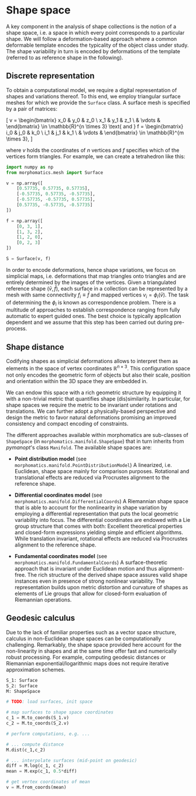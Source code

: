 # Shape space

A key component in the analysis of shape collections is the notion of a shape space, i.e. a space in which every point corresponds to a particular shape.
We will follow a deformation-based approach where a common deformable template encodes the typicality of the object class under study.
The shape variability in turn is encoded by deformations of the template (referred to as reference shape in the following).

## Discrete representation

To obtain a computational model, we require a digital representation of shapes and variations thereof.
To this end, we employ triangular surface meshes for which we provide the `Surface` class.
A surface mesh is specified by a pair of matrices:

\[
v = \begin{bmatrix} x_0 & y_0 & z_0 \\ x_1 & y_1 & z_1 \\ & \vdots & \end{bmatrix} \in \mathbb{R}^{n \times 3}
\text{ and }
f = \begin{bmatrix} i_0 & j_0 & k_0 \\ i_1 & j_1 & k_1 \\ & \vdots & \end{bmatrix} \in \mathbb{R}^{m \times 3},
\]

where $v$ holds the coordinates of $n$ vertices and $f$ specifies which of the vertices form triangles.
For example, we can create a tetrahedron like this:

```py
import numpy as np
from morphomatics.mesh import Surface

v = np.array([
    [0.57735, 0.57735, 0.57735],
    [-0.57735, 0.57735, -0.57735],
    [-0.57735, -0.57735, 0.57735],
    [0.57735, -0.57735, -0.57735]
])

f = np.array([
    [0, 3, 1],
    [1, 3, 2],
    [1, 2, 0],
    [0, 2, 3]
])

S = Surface(v, f)
```

In order to encode deformations, hence shape variations, we focus on simplicial maps, i.e. deformations that map triangles onto triangles and are entirely determined by the images of the vertices.
Given a triangulated reference shape $(\bar{v}, \bar{f})$, each surface in a collection can be represented by a mesh with same connectivity $f_i \equiv \bar{f}$ and mapped vertices $v_i = \phi_i(\bar{v})$.
The task of determining the $\phi_i$ is known as correspondence problem.
There is a multitude of approaches to establish correspondence ranging from fully automatic to expert guided ones.
The best choice is typically application dependent and we assume that this step has been carried out during pre-process. 


## Shape distance

Codifying shapes as simplicial deformations allows to interpret them as elements in the space of vertex coordinates $\mathbb{R}^{n \times 3}$.
This configuration space not only encodes the geometric form of objects but also their scale, position and orientation within the 3D space they are embedded in.

We can endow this space with a rich geometric structure by equipping it with a non-trivial metric that quantifies shape (dis)similarity.
In particular, for shape spaces we require the metric to be invariant under rotations and translations.
We can further adopt a physically-based perspective and design the metric to favor natural deformations promising an improved consistency and compact encoding of constraints.

The different approaches available within morphomatics are sub-classes of `ShapeSpace` (in `morphomatics.manifold.ShapeSpae`) that in turn inherits from _pymanopt_'s class `Manifold`. 
The available shape spaces are:

* __Point distribution model__ (see `morphomatics.manifold.PointDistributionModel`)
    A linearized, i.e. Euclidean, shape space mainly for comparison purposes.
    Rotational and translational effects are reduced via Procrustes alignment to the reference shape. 

* __Differential coordinates model__ (see `morphomatics.manifold.DifferentialCoords`)
    A Riemannian shape space that is able to account for the nonlinearity in shape variation by employing a differential representation that puts the local geometric variability into focus.
    The differential coordinates are endowed with a Lie group structure that comes with both:
    Excellent theoretical properties and closed-form expressions yielding simple and efficient algorithms.
    While translation invariant, rotational effects are reduced via Procrustes alignment to the reference shape.

* __Fundamental coordinates model__ (see `morphomatics.manifold.FundamentalCoords`)
   A surface-theoretic approach that is invariant under Euclidean motion and thus alignment-free.
   The rich structure of the derived shape space assures valid shape instances even in presence of strong nonlinear variability.
   The representation builds upon metric distortion and curvature of shapes as elements of Lie groups that allow for closed-form evaluation of Riemannian operations.

## Geodesic calculus

Due to the lack of familiar properties such as a vector space structure, calculus in non-Euclidean shape spaces can be computationally challenging.
Remarkably, the shape space provided here account for the non-linearity in shapes and at the same time offer fast and numerically robust processing.
For example, computing geodesic distances or Riemannian exponential/logarithmic maps does not require iterative approximation schemes.

```py
S_1: Surface
S_2: Surface
M: ShapeSpace

# TODO: load surfaces, init space

# map surfaces to shape space coordinates
c_1 = M.to_coords(S_1.v)
c_2 = M.to_coords(S_2.v)

# perform computations, e.g. ...

# ... compute distance
M.dist(c_1,c_2)

# ... interpolate surfaces (mid-point on geodesic)
diff = M.log(c_1, c_2)
mean = M.exp(c_1, 0.5*diff)

# get vertex coordinates of mean
v = M.from_coords(mean)

```
